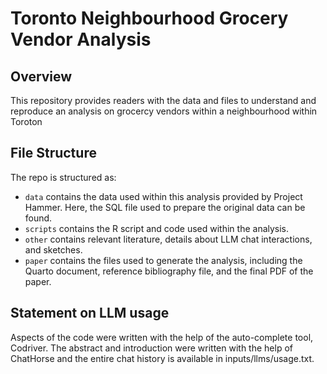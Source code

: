 # Toronto Neighbourhood Grocery Vendor Analysis

## Overview

This repository provides readers with the data and files to understand and reproduce an analysis on grocercy vendors within a neighbourhood within Toroton


## File Structure

The repo is structured as:

-   `data` contains the data used within this analysis provided by Project Hammer. Here, the SQL file used to prepare the original data can be found.
-   `scripts` contains the R script and code used within the analysis. 
-   `other` contains relevant literature, details about LLM chat interactions, and sketches.
-   `paper` contains the files used to generate the analysis, including the Quarto document, reference bibliography file, and the final PDF of the paper. 

## Statement on LLM usage

Aspects of the code were written with the help of the auto-complete tool, Codriver. The abstract and introduction were written with the help of ChatHorse and the entire chat history is available in inputs/llms/usage.txt.
